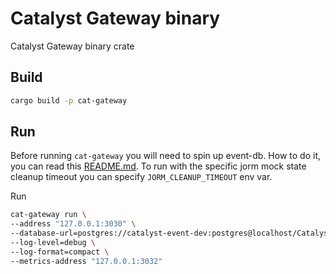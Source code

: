 # Catalyst Gateway binary

Catalyst Gateway binary crate

## Build

```sh
cargo build -p cat-gateway
```

## Run

Before running `cat-gateway` you will need to spin up event-db.
How to do it, you can read this [README.md](
https://github.com/input-output-hk/catalyst-core/blob/main/src/event-db/Readme.md#starting-a-local-test-db-with-docker
).
To run with the specific jorm mock state cleanup timeout you can specify `JORM_CLEANUP_TIMEOUT` env var.

Run

```sh
cat-gateway run \
--address "127.0.0.1:3030" \
--database-url=postgres://catalyst-event-dev:postgres@localhost/CatalystEventDev \
--log-level=debug \
--log-format=compact \
--metrics-address "127.0.0.1:3032"
```
